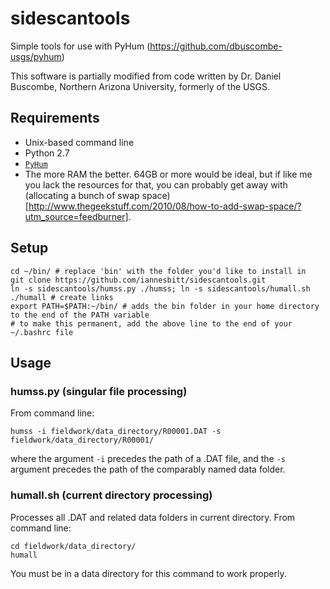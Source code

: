 # sidescantools
Simple tools for use with PyHum (https://github.com/dbuscombe-usgs/pyhum)

This software is partially modified from code written by Dr. Daniel Buscombe, Northern Arizona University, formerly of the USGS.

## Requirements
- Unix-based command line
- Python 2.7
- [`PyHum`](https://github.com/dbuscombe-usgs/pyhum)
- The more RAM the better. 64GB or more would be ideal, but if like me you lack the resources for that, you can probably get away with (allocating a bunch of swap space)[http://www.thegeekstuff.com/2010/08/how-to-add-swap-space/?utm_source=feedburner].

## Setup
```
cd ~/bin/ # replace 'bin' with the folder you'd like to install in
git clone https://github.com/iannesbitt/sidescantools.git
ln -s sidescantools/humss.py ./humss; ln -s sidescantools/humall.sh ./humall # create links
export PATH=$PATH:~/bin/ # adds the bin folder in your home directory to the end of the PATH variable
# to make this permanent, add the above line to the end of your ~/.bashrc file
```

## Usage
### humss.py (singular file processing)
From command line:

```
humss -i fieldwork/data_directory/R00001.DAT -s fieldwork/data_directory/R00001/
```

where the argument `-i` precedes the path of a .DAT file, and the `-s` argument precedes the path of the comparably named data folder.

### humall.sh (current directory processing)
Processes all .DAT and related data folders in current directory. From command line:

```
cd fieldwork/data_directory/
humall
```

You must be in a data directory for this command to work properly.

